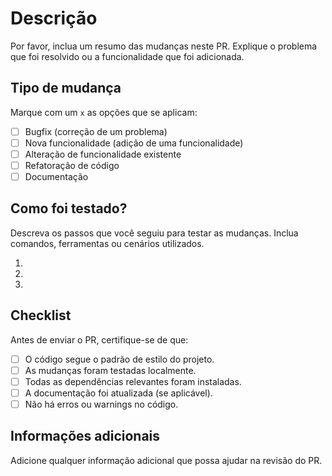 # Descrição

Por favor, inclua um resumo das mudanças neste PR. Explique o problema que foi resolvido ou a funcionalidade que foi adicionada.

## Tipo de mudança

Marque com um `x` as opções que se aplicam:

- [ ] Bugfix (correção de um problema)
- [ ] Nova funcionalidade (adição de uma funcionalidade)
- [ ] Alteração de funcionalidade existente
- [ ] Refatoração de código
- [ ] Documentação

## Como foi testado?

Descreva os passos que você seguiu para testar as mudanças. Inclua comandos, ferramentas ou cenários utilizados.

1. 
2. 
3. 

## Checklist

Antes de enviar o PR, certifique-se de que:

- [ ] O código segue o padrão de estilo do projeto.
- [ ] As mudanças foram testadas localmente.
- [ ] Todas as dependências relevantes foram instaladas.
- [ ] A documentação foi atualizada (se aplicável).
- [ ] Não há erros ou warnings no código.

## Informações adicionais

Adicione qualquer informação adicional que possa ajudar na revisão do PR.